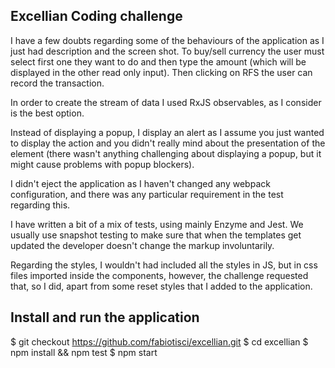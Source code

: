 ## Excellian Coding challenge

I have a few doubts regarding some of the behaviours of the application as I just had description and the screen shot. To buy/sell currency the user must select first one they want to do and then type the amount (which will be displayed in the other read only input). Then clicking on RFS the user can record the transaction.

In order to create the stream of data I used RxJS observables, as I consider is the best option.

Instead of displaying a popup, I display an alert as I assume you just wanted to display the action and you didn't really mind about the presentation of the element (there wasn't anything challenging about displaying a popup, but it might cause problems with popup blockers).

I didn't eject the application as I haven't changed any webpack configuration, and there was any particular requirement in the test regarding this.

I have written a bit of a mix of tests, using mainly Enzyme and Jest. We usually use snapshot testing to make sure that when the templates get updated the developer doesn't change the markup involuntarily.

Regarding the styles, I wouldn't had included all the styles in JS, but in css files imported inside the components, however, the challenge requested that, so I did, apart from some reset styles that I added to the application.

## Install and run the application

$ git checkout https://github.com/fabiotisci/excellian.git
$ cd excellian
$ npm install && npm test
$ npm start
